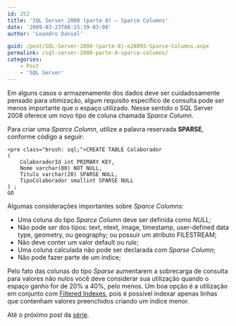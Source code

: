 ```yaml
---
id: 252
title: 'SQL Server 2008 (parte 8) – Sparce Columns'
date: '2009-03-23T08:15:39-03:00'
author: 'Leandro Daniel'

guid: /post/SQL-Server-2008-(parte-8)-e28093-Sparce-Columns.aspx
permalink: /sql-server-2008-parte-8-sparce-columns/
categories:
    - Post
    - 'SQL Server'
---
```


Em alguns casos o armazenamento dos dados deve ser cuidadosamente pensado para otimização, algum requisito específico de consulta pode ser menos importante que o espaço utilizado. Nesse sentido o SQL Server 2008 oferece um novo tipo de coluna chamada *Sparce Column*.

Para criar uma *Sparce Column*, utilize a palavra reservada **SPARSE**, conforme código a seguir:

```
<pre class="brush: sql;">CREATE TABLE Colaborador
(
	ColaboradorId int PRIMARY KEY,
	Nome varchar(80) NOT NULL,
	Titulo varchar(20) SPARSE NULL,
	TipoColaborador smallint SPARSE NULL
) ;
GO
```

Algumas considerações importantes sobre *Sparce Columns*:

- Uma coluna do tipo *Sparce Column* deve ser definida como *NULL;*
- Não pode ser dos tipos: text, ntext, image, timestamp, user-defined data type, geometry, ou geography; ou possuir um atributo FILESTREAM;
- Não deve conter um valor default ou *rule*;
- Uma coluna calculada não pode ser declarada com *Sparse Column*;
- Não pode fazer parte de um índice;

Pelo fato das colunas do tipo *Sparse* aumentarem a sobrecarga de consulta para valores não nulos você deve considerar sua utilização quando o espaço ganho for de 20% a 40%, pelo menos. Um boa opção é a utilização em conjunto com [Filtered Indexes](http://www.leandrodaniel.com/post/SQL-Server-2008-(parte-7)-e28093-Filtered-Indexes), pois é possível indexar apenas linhas que contenham valores preenchidos criando um índice menor.

Até o próximo post da [série](http://www.leandrodaniel.com/?tag=/sql+server+2008).